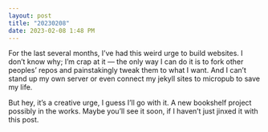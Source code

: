 ```yaml
---
layout: post
title: "20230208"
date: 2023-02-08 1:48 PM
---
```


For the last several months, I’ve had this weird urge to build websites. I don’t know why; I’m crap at it — the only way I can do it is to fork other peoples’ repos and painstakingly tweak them to what I want. And I can’t stand up my own server or even connect my jekyll sites to micropub to save my life.

But hey, it’s a creative urge, I guess I’ll go with it. A new bookshelf project possibly in the works. Maybe you’ll see it soon, if I haven’t just jinxed it with this post.
